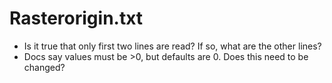 # Rasterorigin.txt
  - Is it true that only first two lines are read? If so, what are the other lines?
  - Docs say values must be >0, but defaults are 0. Does this need to be changed?